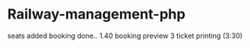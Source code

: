 ﻿# Railway-management-php
seats added
booking done.. 1.40
booking preview 3
ticket printing (3:30)

